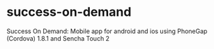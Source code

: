 success-on-demand
=================

Success On Demand: Mobile app for android and ios using PhoneGap (Cordova) 1.8.1 and Sencha Touch 2